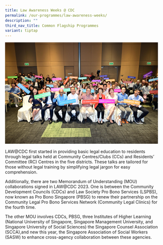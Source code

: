 ```yaml
---
title: Law Awareness Weeks @ CDC
permalink: /our-programmes/law-awareness-weeks/
description: ""
third_nav_title: Common Flagship Programmes
variant: tiptap
---
```

![group photo](/images/photo%202.JPG)

LAW@CDC first started in providing basic legal education to residents through legal talks held at Community Centres/Clubs (CCs) and Residents’ Committee (RC) Centres in the five districts. These talks are tailored for those without legal training by simplifying legal jargon for easy comprehension.

Additionally, there are two Memorandum of Understanding (MOU) collaborations signed in LAW@CDC 2023. One is between the Community Development Councils (CDCs) and Law Society Pro Bono Services (LSPBS), now known as Pro Bono Singapore (PBSG) to renew their partnership on the Community Legal Pro Bono Services Network (Community Legal Clinics) for the fourth time. 

The other MOU involves CDCs, PBSG, three Institutes of Higher Learning (National University of Singapore, Singapore Management University, and Singapore University of Social Sciences) the Singapore Counsel Association (SCCA),and new this year, the Singapore Association of Social Workers (SASW) to enhance cross-agency collaboration between these agencies. 

<style>
 .youtubecontainer {
    position: relative;
    width: 100%;
    height: 0;
    padding-bottom: 56.25%;
}
.youtubevideo {
    position: absolute;
    top: 0;
    left: 0;
    width: 100%;
    height: 100%;
}
</style>
	

<div class="youtubecontainer">
</div>